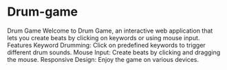 # Drum-game
Drum Game
Welcome to Drum Game, an interactive web application that lets you create beats by clicking on keywords or using mouse input.
Features 
Keyword Drumming: Click on predefined keywords to trigger different drum sounds. 
Mouse Input: Create beats by clicking and dragging the mouse. 
Responsive Design: Enjoy the game on various devices.
